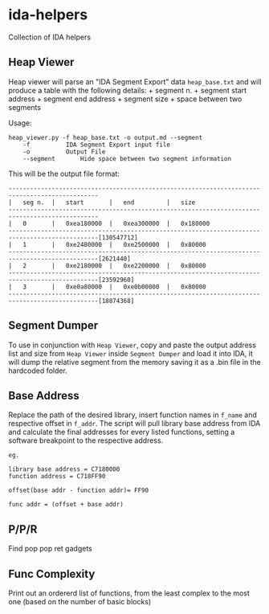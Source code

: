 # ida-helpers
Collection of IDA helpers

## Heap Viewer

Heap viewer will parse an "IDA Segment Export" data `heap_base.txt` and will produce a table with the following details:
	+ segment n.
	+ segment start address
	+ segment end address
	+ segment size
	+ space between two segments

Usage:
```
heap_viewer.py -f heap_base.txt -o output.md --segment
	-f 			IDA Segment Export input file
	-o 			Output File
	--segment		Hide space between two segment information
```

This will be the output file format:
```
-----------------------------------------------------------------------------------------------
|	seg n.	|	start		|	end			|	size
-----------------------------------------------------------------------------------------------
|	0		|	0xea180000	|	0xea300000	|	0x180000
-----------------------------------------------------------------------------------------------[130547712]
|	1		|	0xe2480000	|	0xe2500000	|	0x80000
-----------------------------------------------------------------------------------------------[2621440]
|	2		|	0xe2180000	|	0xe2200000	|	0x80000
-----------------------------------------------------------------------------------------------[23592960]
|	3		|	0xe0a80000	|	0xe0b00000	|	0x80000
-----------------------------------------------------------------------------------------------[18874368]
```

## Segment Dumper
To use in conjunction with `Heap Viewer`, copy and paste the output address list and size from `Heap Viewer` inside `Segment Dumper` and load it into IDA, it will dump the relative segment from the memory saving it as a .bin file in the hardcoded folder.

## Base Address

Replace the path of the desired library, insert function names in `f_name` and respective offset in `f_addr`. The script will pull library base address from IDA and calculate the final addresses for every listed functions, setting a software breakpoint to the respective address.

```
eg.

library base address = C7180000
function address = C718FF90

offset(base addr - function addr)= FF90

func addr = (offset + base addr)
```
## P/P/R
Find pop pop ret gadgets

## Func Complexity
Print out an ordererd list of functions, from the least complex to the most one (based on the number of basic blocks)
